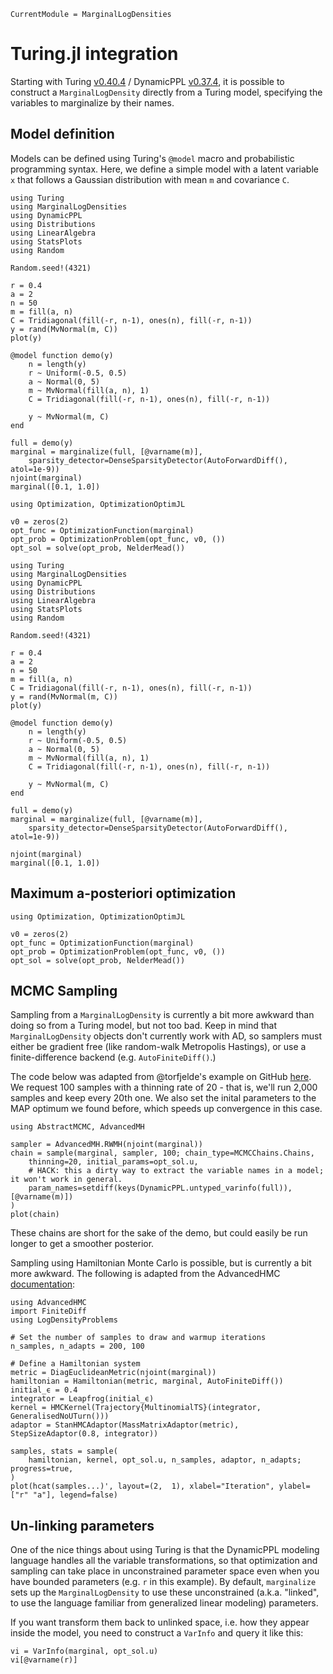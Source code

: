 
```@meta
CurrentModule = MarginalLogDensities
```

# Turing.jl integration

Starting with Turing [v0.40.4](https://github.com/TuringLang/Turing.jl/releases/tag/v0.40.4)
 / DynamicPPL [v0.37.4](https://github.com/TuringLang/DynamicPPL.jl/releases/tag/v0.37.4),
it is possible to construct a `MarginalLogDensity` directly from a Turing model, 
specifying the variables to marginalize by their names.

## Model definition

Models can be defined using Turing's `@model` macro and probabilistic programming syntax. 
Here, we define a simple model with a latent variable `x` that follows a Gaussian 
distribution with mean `m` and covariance `C`.

```@setup turing
using Turing
using MarginalLogDensities
using DynamicPPL
using Distributions
using LinearAlgebra
using StatsPlots
using Random

Random.seed!(4321)

r = 0.4
a = 2
n = 50
m = fill(a, n)
C = Tridiagonal(fill(-r, n-1), ones(n), fill(-r, n-1))
y = rand(MvNormal(m, C))
plot(y)

@model function demo(y)
    n = length(y)
    r ~ Uniform(-0.5, 0.5)
    a ~ Normal(0, 5)
    m ~ MvNormal(fill(a, n), 1)
    C = Tridiagonal(fill(-r, n-1), ones(n), fill(-r, n-1))

    y ~ MvNormal(m, C)
end

full = demo(y)
marginal = marginalize(full, [@varname(m)], 
    sparsity_detector=DenseSparsityDetector(AutoForwardDiff(), atol=1e-9))
njoint(marginal)
marginal([0.1, 1.0])

using Optimization, OptimizationOptimJL

v0 = zeros(2)
opt_func = OptimizationFunction(marginal)
opt_prob = OptimizationProblem(opt_func, v0, ())
opt_sol = solve(opt_prob, NelderMead())
```

```@example turing
using Turing
using MarginalLogDensities
using DynamicPPL
using Distributions
using LinearAlgebra
using StatsPlots
using Random

Random.seed!(4321)

r = 0.4
a = 2
n = 50
m = fill(a, n)
C = Tridiagonal(fill(-r, n-1), ones(n), fill(-r, n-1))
y = rand(MvNormal(m, C))
plot(y)

@model function demo(y)
    n = length(y)
    r ~ Uniform(-0.5, 0.5)
    a ~ Normal(0, 5)
    m ~ MvNormal(fill(a, n), 1)
    C = Tridiagonal(fill(-r, n-1), ones(n), fill(-r, n-1))

    y ~ MvNormal(m, C)
end

full = demo(y)
marginal = marginalize(full, [@varname(m)],
    sparsity_detector=DenseSparsityDetector(AutoForwardDiff(), atol=1e-9))

njoint(marginal)
marginal([0.1, 1.0])
```

## Maximum a-posteriori optimization

```@example turing
using Optimization, OptimizationOptimJL

v0 = zeros(2)
opt_func = OptimizationFunction(marginal)
opt_prob = OptimizationProblem(opt_func, v0, ())
opt_sol = solve(opt_prob, NelderMead())
```

## MCMC Sampling

Sampling from a `MarginalLogDensity` is currently a bit more awkward than doing so from a
Turing model, but not too bad. Keep in mind that `MarginalLogDensity` objects don't
currently work with AD, so samplers must either be gradient free (like random-walk
Metropolis Hastings), or use a finite-difference backend (e.g. `AutoFiniteDiff()`.)

The code below was adapted from @torfjelde's example on GitHub
[here](https://github.com/TuringLang/Turing.jl/issues/2398#issuecomment-2514212264). We 
request 100 samples with a thinning rate of 20 - that is, we'll run 2,000 samples and keep 
every 20th one. We also set the inital parameters to the MAP optimum we found before, 
which speeds up convergence in this case.

```@example turing
using AbstractMCMC, AdvancedMH

sampler = AdvancedMH.RWMH(njoint(marginal))
chain = sample(marginal, sampler, 100; chain_type=MCMCChains.Chains,
    thinning=20, initial_params=opt_sol.u,
    # HACK: this a dirty way to extract the variable names in a model; it won't work in general.
    param_names=setdiff(keys(DynamicPPL.untyped_varinfo(full)), [@varname(m)])
)
plot(chain)
```

These chains are short for the sake of the demo, but could easily be run longer to get a 
smoother posterior.

Sampling using Hamiltonian Monte Carlo is possible, but is currently a bit more awkward.
The following is adapted from the AdvancedHMC 
[documentation](https://turinglang.org/AdvancedHMC.jl/stable/get_started/):

```@example turing
using AdvancedHMC
import FiniteDiff
using LogDensityProblems

# Set the number of samples to draw and warmup iterations
n_samples, n_adapts = 200, 100

# Define a Hamiltonian system
metric = DiagEuclideanMetric(njoint(marginal))
hamiltonian = Hamiltonian(metric, marginal, AutoFiniteDiff())
initial_ϵ = 0.4 
integrator = Leapfrog(initial_ϵ)
kernel = HMCKernel(Trajectory{MultinomialTS}(integrator, GeneralisedNoUTurn()))
adaptor = StanHMCAdaptor(MassMatrixAdaptor(metric), StepSizeAdaptor(0.8, integrator))

samples, stats = sample(
    hamiltonian, kernel, opt_sol.u, n_samples, adaptor, n_adapts; progress=true,
)
plot(hcat(samples...)', layout=(2,  1), xlabel="Iteration", ylabel=["r" "a"], legend=false)
```

## Un-linking parameters

One of the nice things about using Turing is that the DynamicPPL modeling language handles
all the variable transformations, so that optimization and sampling can take place in 
unconstrained parameter space even when you have bounded parameters (e.g. `r` in this 
example). By default, `marginalize` sets up the `MarginalLogDensity` to use these
unconstrained (a.k.a. "linked", to use the language familiar from generalized linear
modeling) parameters. 

If you want transform them back to unlinked space, i.e. how they appear inside the model, 
you need to construct a `VarInfo` and query it like this:

```@example turing
vi = VarInfo(marginal, opt_sol.u)
vi[@varname(r)]
```